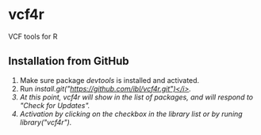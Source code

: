 vcf4r
=====

VCF tools for R

## Installation from GitHub
1. Make sure package <i>devtools</i> is installed and activated.
2. Run <i>install.git("https://github.com/ibl/vcf4r.git")</i>.
3. At this point, <i>vcf4r</i> will show in the list of packages, and will respond to "Check for Updates".
4. Activation by clicking on the checkbox in the library list or by runing <i>library("vcf4r")</i>.
